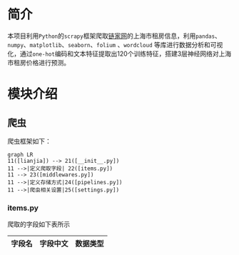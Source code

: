 # 简介

本项目利用`Python`的`scrapy`框架爬取[链家网](https://sh.lianjia.com/zufang/)的上海市租房信息，利用`pandas`、`numpy`、`matplotlib`、`seaborn`、`folium` 、`wordcloud` 等库进行数据分析和可视化，通过`one-hot`编码和文本特征提取出120个训练特征，搭建3层神经网络对上海市租房价格进行预测。

# 模块介绍

## 爬虫

爬虫框架如下：

```mermaid
graph LR
11([lianjia]) --> 21([__init__.py])
11 -->|定义爬取字段| 22([items.py])
11 --> 23([middlewares.py])
11 -->|定义存储方式|24([pipelines.py])
11 -->|爬虫相关设置|25([settings.py])

```

### items.py

爬取的字段如下表所示


| 字段名 | 字段中文 | 数据类型 |
| :-: | :-: | :-: |
